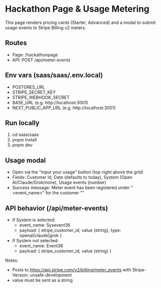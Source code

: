 # Hackathon Page & Usage Metering

This page renders pricing cards (Starter, Advanced) and a modal to submit usage events to Stripe Billing v2 meters.

## Routes
- Page: /hackathonpage
- API: POST /api/meter-events

## Env vars (saas/saas/.env.local)
- POSTGRES_URL
- STRIPE_SECRET_KEY
- STRIPE_WEBHOOK_SECRET
- BASE_URL (e.g. http://localhost:3001)
- NEXT_PUBLIC_APP_URL (e.g. http://localhost:3001)

## Run locally
1) cd saas/saas
2) pnpm install
3) pnpm dev

## Usage modal
- Open via the "Input your usage" button (top-right above the grid)
- Fields: Customer Id, Date (defaults to today), System (Open AI/Claude/Grok/none), Usage events (number)
- Success message: Meter event has been registered under "<event_name>" for the customer "<customerId>"

## API behavior (/api/meter-events)
- If System is selected:
  - event_name: Sysevent36
  - payload: { stripe_customer_id, value (string), type: openai|claude|grok }
- If System not selected:
  - event_name: Event36
  - payload: { stripe_customer_id, value (string) }

Notes:
- Posts to https://api.stripe.com/v2/billing/meter_events with Stripe-Version: unsafe-development
- value must be sent as a string
